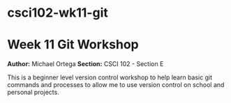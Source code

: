 # csci102-wk11-git
# Week 11 Git Workshop
**Author:** Michael Ortega
**Section:** CSCI 102 - Section E

This is a beginner level version control workshop to help learn basic git commands and processes to allow me to use version control on school and personal projects.